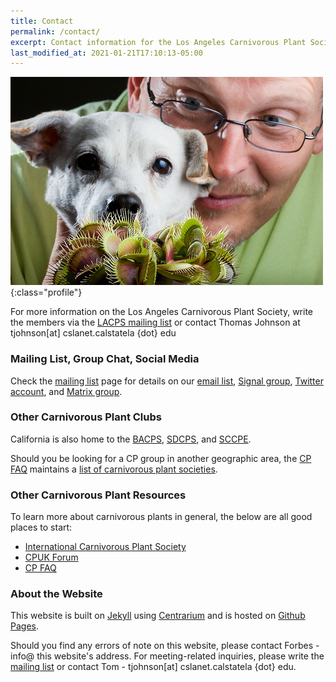 ```yaml
---
title: Contact
permalink: /contact/
excerpt: Contact information for the Los Angeles Carnivorous Plant Society.
last_modified_at: 2021-01-21T17:10:13-05:00
---
```


![DJ poses with a Venus Flytrap, a type of carnivorous plant, at an LACPS meeting in Alhambra, California](/sites/default/files/photos/12_1735684423f53d73014f.jpg){:class="profile"}

For more information on the Los Angeles Carnivorous Plant Society, write the members via the [LACPS mailing list](/mailing-list/) or contact Thomas Johnson at tjohnson[at] cslanet.calstatela {dot} edu

### Mailing List, Group Chat, Social Media

Check the [mailing list](/mailing-list/) page for details on our [email list](https://groups.io/g/lacps/), [Signal group](https://signal.group/#CjQKIM7iSG2QLwULsO2hI7EKNUw6p2eYVuahPNrTwFWaB3zHEhAGcBOfY6JeEJu6KalL94Vh), [Twitter account](https://twitter.com/lacarnivores), and [Matrix group](https://matrix.to/#/!DXmAThJLnBqekJPuum:matrix.org?via=matrix.org).

### Other Carnivorous Plant Clubs

California is also home to the [BACPS](https://www.bacps.org/), [SDCPS](https://www.sandiegocarnivorousplantsociety.com/), and [SCCPE](https://sccpe.org/). 

Should you be looking for a CP group in another geographic area, the [CP FAQ](http://www.sarracenia.com/faq.html) maintains a [list of carnivorous plant societies](http://sarracenia.com/faq/faq6100.html).

### Other Carnivorous Plant Resources

To learn more about carnivorous plants in general, the below are all good places to start:

* [International Carnivorous Plant Society](https://carnivorousplants.org/)
* [CPUK Forum](https://www.cpukforum.com/)
* [CP FAQ](http://www.sarracenia.com/faq.html)

### About the Website

This website is built on [Jekyll](https://jekyllrb.com/) using [Centrarium](http://bencentra.com/centrarium/) and is hosted on [Github Pages](https://github.com/lacps/lacps.github.io).

Should you find any errors of note on this website, please contact Forbes -
info@ this website's address. For meeting-related inquiries, please write the [mailing list](/mailing-list/) or contact Tom - tjohnson[at] cslanet.calstatela {dot} edu.
